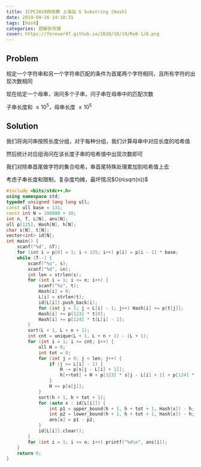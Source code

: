 ```yaml
---
title: ICPC2019网络赛 上海站 G Substring [Hash]
date: 2019-09-16 14:10:31
tags: [Hash]
categories: 题解杂货铺
cover: https://forever97.github.io/2020/10/19/Re0-1/8.png
---
```

## Problem

规定一个字符串和另一个字符串匹配的条件为首尾两个字符相同，且所有字符的出现次数相同

现在给定一个母串，询问多个子串，问子串在母串中的匹配次数

子串长度和 $\le 10^5$，母串长度 $\le 10^5$

## Solution

我们将询问串按照长度分组，对于每种分组，我们计算母串中对应长度的哈希值

然后统计对应组询问在该长度子串的哈希值中出现次数即可

我们对除串首尾做字符的集合哈希，串首尾特殊处理累加到哈希值上去

考虑子串长度和限制，复杂度均摊，最坏情况$O(n\sqrt{n})$

```cpp
#include <bits/stdc++.h>
using namespace std;
typedef unsigned long long ull;
const ull base = 131;
const int N = 100000 + 10;
int n, T, L[N], ans[N];
ull p[125], Hash[N], h[N];
char s[N], t[N];
vector<int> id[N];
int main() {
    scanf("%d", &T);
    for (int i = p[0] = 1; i < 125; i++) p[i] = p[i - 1] * base;
    while (T--) {
        scanf("%s", s);
        scanf("%d", &n);
        int len = strlen(s);
        for (int i = 1; i <= n; i++) {
            scanf("%s", t);
            Hash[i] = 0;
            L[i] = strlen(t);
            id[L[i]].push_back(i);
            for (int j = 1; j < L[i] - 1; j++) Hash[i] += p[t[j]];
            Hash[i] += p[123] * t[0];
            Hash[i] += p[124] * t[L[i] - 1];
        }
        sort(L + 1, L + n + 1);
        int cnt = unique(L + 1, L + n + 1) - (L + 1);
        for (int i = 1; i <= cnt; i++) {
            ull H = 0;
            int tot = 0;
            for (int j = 0; j < len; j++) {
                if (j >= L[i] - 1) {
                    H -= p[s[j - L[i] + 1]];
                    h[++tot] = H + p[123] * s[j - L[i] + 1] + p[124] * s[j];
                }
                H += p[s[j]];
            }
            sort(h + 1, h + tot + 1);
            for (auto x : id[L[i]]) {
                int p1 = upper_bound(h + 1, h + tot + 1, Hash[x]) - h;
                int p2 = lower_bound(h + 1, h + tot + 1, Hash[x]) - h;
                ans[x] = p1 - p2;
            }
            id[L[i]].clear();
        }
        for (int i = 1; i <= n; i++) printf("%d\n", ans[i]);
    }
    return 0;
}

```